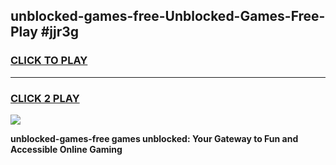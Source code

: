 
## unblocked-games-free-Unblocked-Games-Free-Play #jjr3g
<h3>
<a href="https://us.freeplayer.one?title=unblocked-games-free&ref=9M">CLICK TO PLAY</a></h3>
<hr>

<h3>
<a href="https://us.freeplayer.one?title=unblocked-games-free&ref=9M">CLICK 2 PLAY</a>
  
</h3>

<a href="https://us.freeplayer.one?title=unblocked-games-free&ref=9M"><img src="https://clearcache.store/games.png"></a>


**unblocked-games-free games unblocked: Your Gateway to Fun and Accessible Online Gaming**
